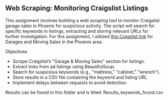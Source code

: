 ## Web Scraping: Monitoring Craigslist Listings

This assignment involves building a web scraping tool to monitor Craigslist garage sales in Phoenix for suspicious activity. The script will search for specific keywords in listings, extracting and storing relevant URLs for further investigation. For this assignment, I utilized [this Cragslist link](https://phoenix.craigslist.org/search/sss?excats=5-2-13-22-2-24-1-23-1-1-1-1-1-1-3-6-10-1-1-1-2-2-8-1-1-1-1-1-4-1-3-1-3-1-1-1-1-7-1-1-1-1-1-1-1-1-1-1-1-1-1-1-1-1-1-1-1-1-1-1-1-1-1-1-1-1-1-1-1-1-1-1-1-1-1-1-1-1-1-1-1-1-1-1-2-1#search=1~gallery~0~0) for Garages and Moving Sales in the Phoenix area.

Objectives
- Scrape Craigslist’s "Garage & Moving Sales" section for listings.
- Extract links from ad listings using BeautifulSoup.
- Search for suspicious keywords (e.g., "mattress," "cabinet," "wrench").
- Store results in a CSV file containing the keyword and listing URL
- Implement delays between requests to avoid detection.

Results can be found in this folder and is titled: Results_keywords_found.csv
